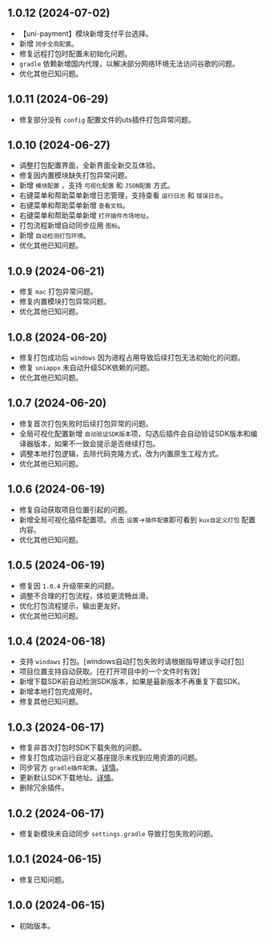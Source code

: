 ## 1.0.12 (2024-07-02)
+ 【uni-payment】模块新增支付平台选择。
+ 新增 `同步全局配置`。
+ 修复远程打包时配置未初始化问题。
+ `gradle` 依赖新增国内代理，以解决部分网络环境无法访问谷歌的问题。
+ 优化其他已知问题。

## 1.0.11 (2024-06-29)
+ 修复部分没有 `config` 配置文件的uts插件打包异常问题。

## 1.0.10 (2024-06-27)
+ 调整打包配置界面，全新界面全新交互体验。
+ 修复因内置模块缺失打包异常问题。
+ 新增 `模块配置` ，支持 `可视化配置` 和 `JSON配置` 方式。
+ 右键菜单和帮助菜单新增日志管理，支持查看 `运行日志` 和 `错误日志`。
+ 右键菜单和帮助菜单新增 `查看文档`。
+ 右键菜单和帮助菜单新增 `打开插件市场地址`。
+ 打包流程新增自动同步应用 `图标`。
+ 新增 `自动检测打包环境`。
+ 优化其他已知问题。

## 1.0.9 (2024-06-21)
+ 修复 `mac` 打包异常问题。
+ 修复内置模块打包异常问题。
+ 优化其他已知问题。

## 1.0.8 (2024-06-20)
+ 修复打包成功后 `windows` 因为进程占用导致后续打包无法初始化的问题。
+ 修复 `uniappx` 未自动升级SDK依赖的问题。
+ 优化其他已知问题。

## 1.0.7 (2024-06-20)
+ 修复首次打包失败时后续打包异常的问题。
+ 全局可视化配置新增 `自动验证SDK版本`项，勾选后插件会自动验证SDK版本和编译器版本，如果不一致会提示是否继续打包。
+ 调整本地打包逻辑，去除代码克隆方式，改为内置原生工程方式。
+ 优化其他已知问题。

## 1.0.6 (2024-06-19)
+ 修复自动获取项目位置引起的问题。
+ 新增全局可视化插件配置项。点击 `设置`->`插件配置`即可看到 `kux自定义打包` 配置内容。
+ 优化其他已知问题。

## 1.0.5 (2024-06-19)
+ 修复因 `1.0.4` 升级带来的问题。
+ 调整不合理的打包流程，体验更流畅丝滑。
+ 优化打包流程提示，输出更友好。
+ 优化其他已知问题。

## 1.0.4 (2024-06-18)
+ 支持 `windows` 打包。[windows自动打包失败时请根据指导建议手动打包]
+ 项目位置支持自动获取。[在打开项目中的一个文件时有效]
+ 新增下载SDK前自动检测SDK版本，如果是最新版本不再重复下载SDK。
+ 新增本地打包完成用时。
+ 修复其他已知问题。

## 1.0.3 (2024-06-17)
+ 修复非首次打包时SDK下载失败的问题。
+ 修复打包成功运行自定义基座提示未找到应用资源的问题。
+ 同步官方 `gradle插件配置`。[详情](https://doc.dcloud.net.cn/uni-app-x/native/use/android.html#%E9%85%8D%E7%BD%AEgradle%E6%8F%92%E4%BB%B6)。
+ 更新默认SDK下载地址。[详情](https://doc.dcloud.net.cn/uni-app-x/native/download/android.html)。
+ 删除冗余插件。

## 1.0.2 (2024-06-17)
+ 修复新模块未自动同步 `settings.gradle` 导致打包失败的问题。

## 1.0.1 (2024-06-15)
+ 修复已知问题。

## 1.0.0 (2024-06-15)
+ 初始版本。